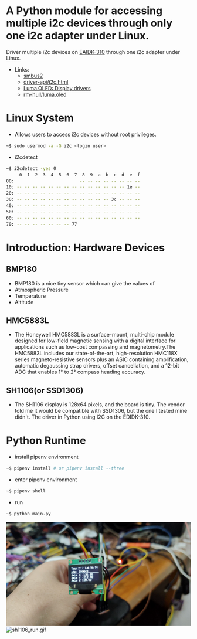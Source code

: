 
A Python module for accessing multiple i2c devices through only one i2c adapter under Linux.
=======================================
Driver multiple i2c devices on [EAIDK-310](https://github.com/yjdwbj/rockchip-eaidk-310) through one i2c adapter under Linux.

* Links:
  * [smbus2](https://pypi.org/project/smbus2/)
  * [driver-api/i2c.html](https://www.kernel.org/doc/html/v4.12/driver-api/i2c.html)
  * [Luma.OLED: Display drivers ](https://luma-oled.readthedocs.io/en/latest/index.html)
  * [rm-hull/luma.oled](https://github.com/rm-hull/luma.oled)

# Linux System

* Allows users to access i2c devices without root privileges.

```sh
~$ sudo usermod -a -G i2c <login user>
```

* i2cdetect

```sh
~$ i2cdetect -yes 0
     0  1  2  3  4  5  6  7  8  9  a  b  c  d  e  f
00:                         -- -- -- -- -- -- -- --
10: -- -- -- -- -- -- -- -- -- -- -- -- -- -- 1e --
20: -- -- -- -- -- -- -- -- -- -- -- -- -- -- -- --
30: -- -- -- -- -- -- -- -- -- -- -- -- 3c -- -- --
40: -- -- -- -- -- -- -- -- -- -- -- -- -- -- -- --
50: -- -- -- -- -- -- -- -- -- -- -- -- -- -- -- --
60: -- -- -- -- -- -- -- -- -- -- -- -- -- -- -- --
70: -- -- -- -- -- -- -- 77

```

# Introduction: Hardware Devices

## BMP180

* BMP180 is a nice tiny sensor which can give the values of
 * Atmospheric Pressure
 * Temperature
 * Altitude

## HMC5883L

* The Honeywell HMC5883L is a surface-mount, multi-chip module designed for low-field magnetic sensing with a digital interface for applications such as low-cost compassing and magnetometry.The HMC5883L includes our state-of-the-art, high-resolution HMC118X series magneto-resistive sensors plus an ASIC containing amplification, automatic degaussing strap drivers, offset cancellation, and a 12-bit ADC that enables 1° to 2° compass heading accuracy.

## SH1106(or SSD1306)

* The SH1106 display is 128x64 pixels, and the board is tiny. The vendor told me it would be compatible with SSD1306, but the one I tested mine didn't. The driver in Python using I2C on the EDIDK-310.



# Python Runtime

* install pipenv environment

```sh
~$ pipenv install # or pipenv install --three
```

* enter pipenv environment

```sh
~$ pipenv shell
```
* run

```sh
~$ python main.py
```

![sh1106.png](sh1106.png)
![sh1106_run.gif](sh1106_run.gif)